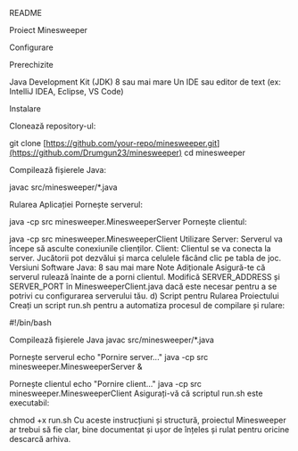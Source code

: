 README

Proiect Minesweeper

Configurare

Prerechizite

Java Development Kit (JDK) 8 sau mai mare
Un IDE sau editor de text (ex: IntelliJ IDEA, Eclipse, VS Code)

Instalare

Clonează repository-ul:

git clone [https://github.com/your-repo/minesweeper.git](https://github.com/Drumgun23/minesweeper)
cd minesweeper

Compilează fișierele Java:

javac src/minesweeper/*.java


Rularea Aplicației
Pornește serverul:

java -cp src minesweeper.MinesweeperServer
Pornește clientul:


java -cp src minesweeper.MinesweeperClient
Utilizare
Server: Serverul va începe să asculte conexiunile clienților.
Client: Clientul se va conecta la server. Jucătorii pot dezvălui și marca celulele făcând clic pe tabla de joc.
Versiuni Software
Java: 8 sau mai mare
Note Adiționale
Asigură-te că serverul rulează înainte de a porni clientul.
Modifică SERVER_ADDRESS și SERVER_PORT în MinesweeperClient.java dacă este necesar pentru a se potrivi cu configurarea serverului tău.
d) Script pentru Rularea Proiectului
Creați un script run.sh pentru a automatiza procesul de compilare și rulare:


#!/bin/bash

 Compilează fișierele Java
javac src/minesweeper/*.java

 Pornește serverul
echo "Pornire server..."
java -cp src minesweeper.MinesweeperServer &

 Pornește clientul
echo "Pornire client..."
java -cp src minesweeper.MinesweeperClient
Asigurați-vă că scriptul run.sh este executabil:

chmod +x run.sh
Cu aceste instrucțiuni și structură, proiectul Minesweeper ar trebui să fie clar, bine documentat și ușor de înțeles și rulat pentru oricine descarcă arhiva.
